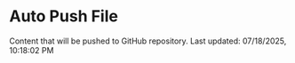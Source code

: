 # Auto Push File

Content that will be pushed to GitHub repository.
Last updated: 07/18/2025, 10:18:02 PM